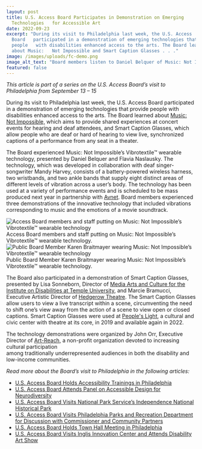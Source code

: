 ```yaml
---
layout: post
title: U.S. Access Board Participates in Demonstration on Emerging
  Technologies   for Accessible Art
date: 2022-09-23
excerpt: "During its visit to Philadelphia last week, the U.S. Access
  Board   participated in a demonstration of emerging technologies that provide
  people   with disabilities enhanced access to the arts. The Board learned
  about Music:   Not Impossible and Smart Caption Glasses . . ."
image: /images/uploads/fc-demo.png
image_alt_text: "Board members listen to Daniel Belquer of Music: Not Impossible speaking"
featured: false
---
```

*This article is part of a series on the U.S. Access Board’s visit to Philadelphia from September 13 – 15*   

During its visit to Philadelphia last week, the U.S. Access Board participated in a demonstration of emerging technologies that provide people with disabilities enhanced access to the arts. The Board learned about [Music: Not Impossible,](https://www.notimpossible.com/projects/music-not-impossible) which aims to provide shared experiences at concert events for hearing and deaf attendees, and Smart Caption Glasses, which allow people who are deaf or hard of hearing to view live, synchronized captions of a performance from any seat in a theater.  

The Board experienced Music: Not Impossible’s Vibrotextile™ wearable technology, presented by Daniel Belquer and Flavia Naslausky. The technology, which was developed in collaboration with deaf singer-songwriter Mandy Harvey, consists of a battery-powered wireless harness, two wristbands, and two ankle bands that supply eight distinct areas of different levels of vibration across a user’s body. The technology has been used at a variety of performance events and is scheduled to be mass produced next year in partnership with [Avnet](https://www.avnet.com/wps/portal/us/). Board members experienced three demonstrations of the innovative technology that included vibrations corresponding to music and the emotions of a movie soundtrack.

<div class="grid-container">
  <div class="grid-row">
    <div class="tablet:grid-col">
      <img class="img-full" src="{{ site.baseurl }}/images/uploads/board-wearable-tech.png" alt="Access Board members and staff putting on Music: Not Impossible’s Vibrotextile™ wearable technology">
      <span class="grid-line text-italic">Access Board members and staff putting on Music: Not Impossible’s Vibrotextile™ wearable technology.</span>
    </div>
    <div class="tablet:grid-col">
      <img class="img-full" src="{{ site.baseurl }}/images/uploads/braitmayer-wearable-tech.png" alt=" Public Board Member Karen Braitmayer wearing Music: Not Impossible’s Vibrotextile™ wearable technology">
      <span class="grid-line text-italic">Public Board Member Karen Braitmayer wearing Music: Not Impossible’s Vibrotextile™ wearable technology.</span>
    </div>
  </div>
</div>

The Board also participated in a demonstration of Smart Caption Glasses, presented by Lisa Sonneborn, Director of [Media Arts and Culture for the Institute on Disabilities at Temple University,](https://disabilities.temple.edu/advocacy/media-arts-culture) and Marcie Bramucci, Executive Artistic Director of [Hedgerow Theatre](https://www.hedgerowtheatre.org/). The Smart Caption Glasses allow users to view a live transcript within a scene, circumventing the need to shift one’s view away from the action of a scene to view open or closed captions. Smart Caption Glasses were used at [People's Light](https://www.peopleslight.org/), a cultural and civic center with theatre at its core, in 2019 and available again in 2022.   

The technology demonstrations were organized by John Orr, Executive Director of [Art-Reach](https://www.art-reach.org/), a non-profit organization devoted to increasing cultural participation \
among traditionally underrepresented audiences in both the disability and low-income communities. 

*Read more about the Board’s visit to Philadelphia in the following articles:* 

* [U.S. Access Board Holds Accessibility Trainings in Philadelphia](https://www.access-board.gov/news/2022/09/20/u-s-access-board-holds-accessibility-trainings-in-philadelphia/) 
* [U.S. Access Board Attends Panel on Accessible Design for Neurodiversity](https://www.access-board.gov/news/2022/09/20/u-s-access-board-attends-panel-on-accessible-design-for-neurodiversity/) 
* [U.S. Access Board Visits National Park Service’s Independence National Historical Park](https://www.access-board.gov/news/2022/09/21/u-s-access-board-visits-national-park-service-s-independence-national-historical-park/) 
* [U.S. Access Board Visits Philadelphia Parks and Recreation Department for Discussion with Commissioner and Community Partners](https://www.access-board.gov/news/2022/09/21/u-s-access-board-visits-philadelphia-parks-and-recreation-department-for-discussion-with-commissioner-and-community-partners/) 
* [U.S. Access Board Holds Town Hall Meeting in Philadelphia](https://www.access-board.gov/news/2022/09/22/u-s-access-board-holds-town-hall-meeting-in-philadelphia/)
* [U.S. Access Board Visits Inglis Innovation Center and Attends Disability Art Show]( https://www.access-board.gov/news/2022/09/23/u-s-access-board-visits-inglis-innovation-center-and-attends-disability-art-show/)

